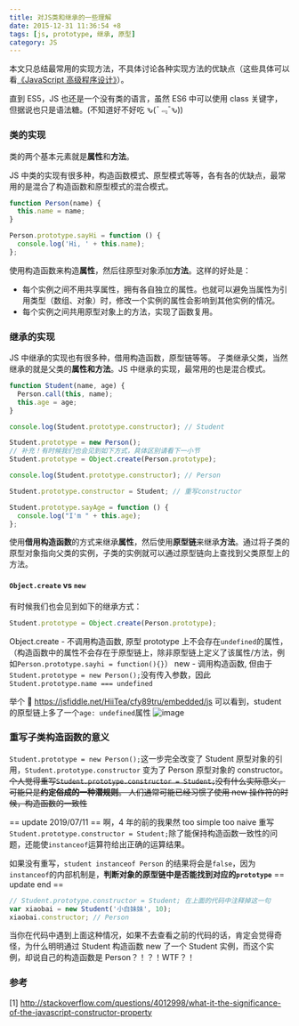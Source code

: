 ```yaml
---
title: 对JS类和继承的一些理解
date: 2015-12-31 11:36:54 +8
tags: [js, prototype, 继承, 原型]
category: JS
---
```


本文只总结最常用的实现方法，不具体讨论各种实现方法的优缺点（这些具体可以看[《JavaScript 高级程序设计》](http://book.douban.com/subject/10546125/)）。

直到 ES5，JS 也还是一个没有类的语言，虽然 ES6 中可以使用 class 关键字，但据说也只是语法糖。(不知道好不好吃 ԅ(¯﹃¯ԅ))

### 类的实现

类的两个基本元素就是**属性**和**方法**。

JS 中类的实现有很多种，构造函数模式、原型模式等等，各有各的优缺点，最常用的是混合了构造函数和原型模式的混合模式。

```js
function Person(name) {
  this.name = name;
}

Person.prototype.sayHi = function () {
  console.log('Hi, ' + this.name);
};
```

使用构造函数来构造**属性**，然后往原型对象添加**方法**。这样的好处是：

- 每个实例之间不用共享属性，拥有各自独立的属性。也就可以避免当属性为引用类型（数组、对象）时，修改一个实例的属性会影响到其他实例的情况。
- 每个实例之间共用原型对象上的方法，实现了函数复用。

### 继承的实现

JS 中继承的实现也有很多种，借用构造函数，原型链等等。
子类继承父类，当然继承的就是父类的**属性和方法**。JS 中继承的实现，最常用的也是混合模式。

```js
function Student(name, age) {
  Person.call(this, name);
  this.age = age;
}

console.log(Student.prototype.constructor); // Student

Student.prototype = new Person();
// 补充！有时候我们也会见到如下方式，具体区别请看下一小节
Student.prototype = Object.create(Person.prototype);

console.log(Student.prototype.constructor); // Person

Student.prototype.constructor = Student; // 重写constructor

Student.prototype.sayAge = function () {
  console.log("I'm " + this.age);
};
```

使用**借用构造函数**的方式来继承**属性**，然后使用**原型链**来继承**方法**。通过将子类的原型对象指向父类的实例，子类的实例就可以通过原型链向上查找到父类原型上的方法。

#### `Object.create` vs `new`

有时候我们也会见到如下的继承方式：

```js
Student.prototype = Object.create(Person.prototype);
```

Object.create - 不调用构造函数, 原型 prototype 上不会存在`undefined`的属性，（构造函数中的属性不会存在于原型链上，除非原型链上定义了该属性/方法，例如`Person.prototype.sayhi = function(){}`）
new - 调用构造函数, 但由于`Student.prototype = new Person();`没有传入参数，因此`Student.prototype.name === undefined`

举个 🌰
https://jsfiddle.net/HiiTea/cfy89tru/embedded/js
可以看到，student 的原型链上多了一个`age: undefined`属性
![image](https://user-images.githubusercontent.com/36024221/46127882-8f360380-c264-11e8-82af-69f214fe66cc.png)

### 重写子类构造函数的意义

`Student.prototype = new Person();`这一步完全改变了 Student 原型对象的引用，`Student.prototype.constructor` 变为了 Person 原型对象的 constructor。
~~个人觉得重写`Student.prototype.constructor = Student;`没有什么实际意义，可能只是**约定俗成的一种潜规则**。
人们通常可能已经习惯了使用 new 操作符的时候，构造函数的一致性~~

== update 2019/07/11 ==
啊，4 年的前的我果然 too simple too naive
重写`Student.prototype.constructor = Student;`除了能保持构造函数一致性的问题，还能使`instanceof`运算符给出正确的运算结果。

如果没有重写，`student instanceof Person` 的结果将会是`false`，因为`instanceof`的内部机制是，**判断对象的原型链中是否能找到对应的`prototype`**
== update end ==

```js
// Student.prototype.constructor = Student; 在上面的代码中注释掉这一句
var xiaobai = new Student('小白妹妹', 10);
xiaobai.constructor; // Person
```

当你在代码中遇到上面这种情况，如果不去查看之前的代码的话，肯定会觉得奇怪，为什么明明通过 Student 构造函数 new 了一个 Student 实例，而这个实例，却说自己的构造函数是 Person？！？！WTF？！

### 参考

[1] http://stackoverflow.com/questions/4012998/what-it-the-significance-of-the-javascript-constructor-property
